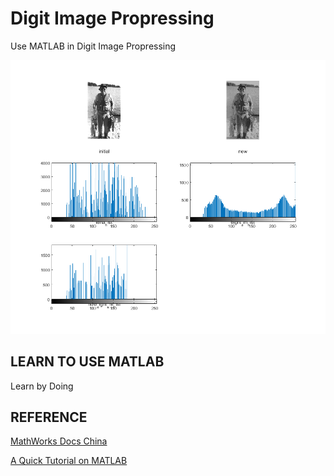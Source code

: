# Digit Image Propressing
Use MATLAB in Digit Image Propressing

![Some process result](./1.histogram_equalization/output_img_2.bmp)

## LEARN TO USE MATLAB

Learn by Doing

## REFERENCE

[MathWorks Docs China](https://cn.mathworks.com/help/)

[A Quick Tutorial on MATLAB](http://web.eecs.umich.edu/~aey/eecs451/matlab.pdf)